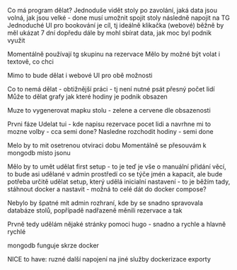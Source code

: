 Co má program dělat?
Jednoduše vidět stoly po zavolání, jaká data jsou volná, jak jsou velké - done
musí umožnit spojit stoly
následně napojit na TG
Jednoduché UI pro bookování je cíl, tj ideálně klikačka (webové)
běžně by měl ukázat 7 dní dopředu
dále by mohl sbírat data, jak moc byl podnik využit

Momentálně používají tg skupinu na rezervace
Mělo by možné být volat i textově, co chci

Mimo to bude dělat i webové UI pro obě možnosti

Co to nemá dělat - obtižnější práci - tj není nutné psát přesný počet lidí
Může to dělat grafy jak které hodiny je podnik obsazen


Muze to vygenerovat mapku stolu - zelene a cervene dle obsazenosti

Prvni fáze
Udelat tui - kde napisu rezervace pocet lidi a navrhne mi to mozne volby - cca semi done?
Nasledne rozchodit hodiny - semi done

Melo by to mit osetrenou otviraci dobu
Momentálně se přesouvám k mongodb místo jsonu

Mělo by to umět udělat first setup - to je teď je vše o manuální přidání věcí, to bude asi udělané v admin prostředí co se týče jmén a kapacit, ale bude potřeba určitě udělat setup, který udělá inicialní nastavení - to je běžím tady, stáhnout docker a nastavit - možná to celé dát do docker compose? 

Nebylo by špatné mít admin rozhraní, kde by se snadno spravovala databáze stolů, popřípadě nadřazeně měnili rezervace a tak

Prvně tedy udělám nějaké stránky pomoci hugo - snadno a rychle a hlavně rychlé

mongodb funguje skrze docker

NICE to have: ruzné další napojení na jiné služby
dockerizace
exporty
